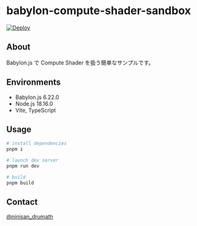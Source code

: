 # babylon-compute-shader-sandbox

[![Deploy](https://github.com/drumath2237/babylon-compute-shader-sandbox/actions/workflows/static.yml/badge.svg)](https://github.com/drumath2237/babylon-compute-shader-sandbox/actions/workflows/static.yml)

## About

Babylon.js で Compute Shader を扱う簡単なサンプルです。

## Environments

- Babylon.js 6.22.0
- Node.js 18.16.0
- Vite, TypeScript

## Usage

```bash
# install dependencies
pnpm i

# launch dev server
pnpm run dev

# build
pnpm build
```

## Contact

[@ninisan_drumath](https://twitter.com/ninisan_drumath)

